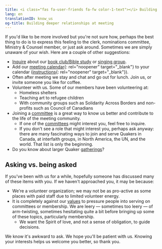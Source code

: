 ```yaml
---
title: <i class="fas fa-user-friends fa-fw color-1-text"></i> Building deeper relationships at meeting
lang: en
translationID: know_us
og-title: Building deeper relationships at meeting
---
```

If you'd like to be more involved but you're not sure how, perhaps the best thing to do is to express this feeling to the clerk, nominations committee, Ministry & Counsel member, or just ask around. Sometimes we are simply unaware of your wish. Here are a couple of other suggestions:
* [Inquire](/contact) about our [book club/Bible study](/new_attender/book_bible) or [singing group](/new_attender/singing_group).
* Add our [meeting calendar](https://calendar.google.com/calendar/embed?src=clerk%40montreal.quaker.ca&ctz=America%2FToronto){:  rel="noopener" target="_blank"} to your calendar ([instructions](https://support.google.com/calendar/answer/37100?co=GENIE.Platform%3DDesktop&hl=en){:  rel="noopener" target="_blank"}).
* Often after meeting we stay and chat and go out for lunch. Join us, or invite someone you like for coffee.
* Volunteer with us. Some of our members have been volunteering at:
  * Homeless shelters
  * Teaching art to refugee children
  * With community groups such as Solidarity Across Borders and non-profits such as Council of Canadians
* Joining a [committee](/new_attender/committees) is a great way to know us better and contribute to the life of the meeting community.
  * If one of the [committees](/new_attender/committees) might interest you, feel free to inquire.
  * If you don't see a role that might interest you, perhaps ask anyway: there are many fascinating ways to join and serve Quakers in Canada, at interfaith groups, in North America, the UN, and the world. That list is only the beginning.
* Do you know about larger Quaker [gatherings](/new_attender/gatherings)?

## Asking vs. being asked
If you've been with us for a while, hopefully someone has discussed many of these items with you. If we haven't approached you, it may be because:
* We're a volunteer organization; we may not be as pro-active as some places with paid staff due to limited volunteer energy.
* It is completely against our [values](/intro) to pressure people into serving on committees or membership. We are leery — sometimes too leery — of arm-twisting, sometimes hesitating quite a bit before bringing up some of these topics, particularly membership.
  * We want the Spirit of love, and not a sense of obligation, to guide decisions.

We know it's awkward to ask. We hope you'll be patient with us. Knowing your interests helps us welcome you better, so thank you.
